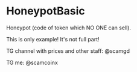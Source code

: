 # HoneypotBasic

Honeypot (code of token which NO ONE can sell). 

This is only example! It's not full part!

TG channel with prices and other staff: @scamgd

TG me: @scamcoinx 
